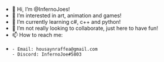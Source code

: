 - 👋 Hi, I’m @InfernoJoes!
- 👀 I’m interested in art, animation and games!
- 🌱 I’m currently learning c#, c++ and python!
- 💞️ I’m not really looking to collaborate, just here to have fun!
- 📫 How to reach me:
- 
      - Email: housaynraffea@gmail.com
      - Discord: InfernoJoe#5803

<!---
InfernoJoes/InfernoJoes is a ✨ special ✨ repository because its `README.md` (this file) appears on your GitHub profile.
You can click the Preview link to take a look at your changes.
--->
